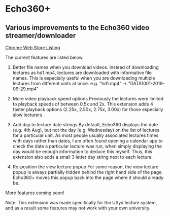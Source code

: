 # Echo360+
## Various improvements to the Echo360 video streamer/downloader

[Chrome Web Store Listing](https://chrome.google.com/webstore/detail/echo360%20/golfblfimaaodgjjagigkahbbhbagndl?hl=en&gl=AU&authuser=1)


The current features are listed below.

1. Better file names when you download videos.
Instead of downloading lectures as hd1.mp4, lectures are downloaded with informative file names. This is especially useful when you are downloading multiple lectures from different units at once.
e.g. "hd1.mp4" -> "DATA1001-2019-09-29.mp4"

2. More video playback speed options
Previously the lectures were limited to playback speeds of between 0.5x and 2x.
This extension adds 4 faster playback options (2.25x, 2.50x, 2.75x, 3.00x) for those especially slow lecturers.

3. Add day to lecture date strings
By default, Echo360 displays the date (e.g. 4th Aug), but not the day (e.g. Wednesday) on the list of lectures for a particular unit.
As most people usually associated lectures times with days rather than dates, I am often found opening a calendar app to check the date a particular lecture was run, when simply displaying the day would be enough information to deduce this myself.
Thus, this extension also adds a small 3 letter day string next to each lecture.

4. Re-position the view lecture popup
For some reason, the view lecture popup is always partially hidden behind the right hand side of the page. Echo360+ moves this popup back into the page where it should already be.

More features coming soon!

Note:
This extension was made specifically for the USyd lecture system, and as a result some features may not work with your own university.
